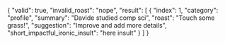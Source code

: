 {
"valid": true,
"invalid_roast": "nope",
"result":
	[
		{
		"index": 1,
		"category": "profile",
		"summary": "Davide studied comp sci",
		"roast": "Touch some grass!",
		"suggestion": "Improve and add more details",
		"short_impactful_ironic_insult": "here insult"
		}
	]
}
